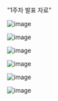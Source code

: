 "1주차 발표 자료"

![image](https://github.com/potato-carrot-team/react-study/assets/165988823/442a62f3-92db-415e-b0a2-5f302ecccec2)

![image](https://github.com/potato-carrot-team/react-study/assets/165988823/841ee9c2-54af-4305-af3f-0a373038fddd)

![image](https://github.com/potato-carrot-team/react-study/assets/165988823/763e5e4a-d417-4494-97cb-f72452903b50)

![image](https://github.com/potato-carrot-team/react-study/assets/165988823/bb1b3dbd-2f2c-4303-b184-a73ac09222b8)

![image](https://github.com/potato-carrot-team/react-study/assets/165988823/5b3791a7-d901-45f9-afb4-9a88e91aee37)

![image](https://github.com/potato-carrot-team/react-study/assets/165988823/9548ddb0-5ff5-4f67-ad50-2affde11ba6c)

<br /><br /><br /><br /><br /><br /><br />
